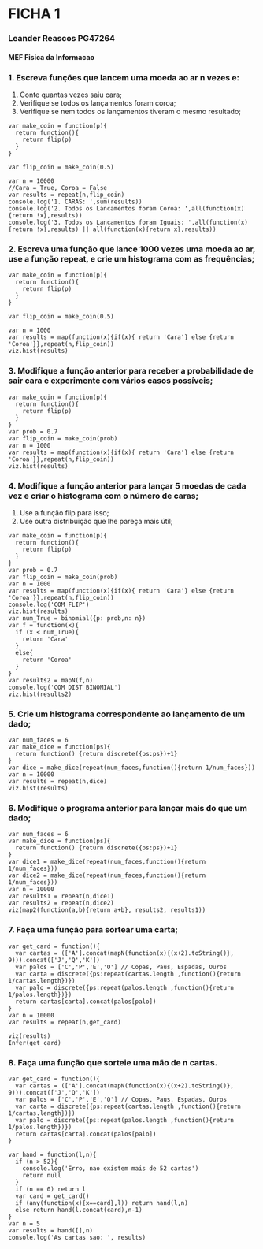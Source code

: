 # FICHA 1
### Leander Reascos PG47264
#### MEF Fisica da Informacao 

### 1. Escreva funções que lancem uma moeda ao ar n vezes e:
1. Conte quantas vezes saiu cara;
2. Verifique se todos os lançamentos foram coroa;
3. Verifique se nem todos os lançamentos tiveram o mesmo resultado;

~~~~
var make_coin = function(p){
  return function(){
    return flip(p)
  }
}

var flip_coin = make_coin(0.5)

var n = 10000
//Cara = True, Coroa = False
var results = repeat(n,flip_coin)
console.log('1. CARAS: ',sum(results))
console.log('2. Todos os Lancamentos foram Coroa: ',all(function(x){return !x},results))
console.log('3. Todos os Lancamentos foram Iguais: ',all(function(x){return !x},results) || all(function(x){return x},results))
~~~~

### 2. Escreva uma função que lance 1000 vezes uma moeda ao ar, use a função repeat, e crie um histograma com as frequências;

~~~~
var make_coin = function(p){
  return function(){
    return flip(p)
  }
}

var flip_coin = make_coin(0.5)

var n = 1000
var results = map(function(x){if(x){ return 'Cara'} else {return 'Coroa'}},repeat(n,flip_coin))
viz.hist(results)
~~~~

### 3. Modifique a função anterior para receber a probabilidade de sair cara e experimente com vários casos possíveis;


~~~~
var make_coin = function(p){
  return function(){
    return flip(p)
  }
}
var prob = 0.7
var flip_coin = make_coin(prob)
var n = 1000
var results = map(function(x){if(x){ return 'Cara'} else {return 'Coroa'}},repeat(n,flip_coin))
viz.hist(results)
~~~~

### 4. Modifique a função anterior para lançar 5 moedas de cada vez e criar o histograma com o número de caras;
1. Use a função flip para isso;
2. Use outra distribuição que lhe pareça mais útil;

~~~~
var make_coin = function(p){
  return function(){
    return flip(p)
  }
}
var prob = 0.7
var flip_coin = make_coin(prob)
var n = 1000
var results = map(function(x){if(x){ return 'Cara'} else {return 'Coroa'}},repeat(n,flip_coin))
console.log('COM FLIP')
viz.hist(results)  
var num_True = binomial({p: prob,n: n})
var f = function(x){
  if (x < num_True){
    return 'Cara'
  }
  else{
    return 'Coroa'
  }
}
var results2 = mapN(f,n)
console.log('COM DIST BINOMIAL')
viz.hist(results2)
~~~~

### 5. Crie um histograma correspondente ao lançamento de um dado;

~~~~
var num_faces = 6
var make_dice = function(ps){
  return function() {return discrete({ps:ps})+1}
}
var dice = make_dice(repeat(num_faces,function(){return 1/num_faces}))
var n = 10000
var results = repeat(n,dice)
viz.hist(results)
~~~~

### 6. Modifique o programa anterior para lançar mais do que um dado;


~~~~
var num_faces = 6
var make_dice = function(ps){
  return function() {return discrete({ps:ps})+1}
}
var dice1 = make_dice(repeat(num_faces,function(){return 1/num_faces}))
var dice2 = make_dice(repeat(num_faces,function(){return 1/num_faces}))
var n = 10000
var results1 = repeat(n,dice1)
var results2 = repeat(n,dice2)
viz(map2(function(a,b){return a+b}, results2, results1))
~~~~

### 7. Faça uma função para sortear uma carta;


~~~~
var get_card = function(){
  var cartas = (['A'].concat(mapN(function(x){(x+2).toString()}, 9))).concat(['J','Q','K'])
  var palos = ['C','P','E','O'] // Copas, Paus, Espadas, Ouros
  var carta = discrete({ps:repeat(cartas.length ,function(){return 1/cartas.length})})
  var palo = discrete({ps:repeat(palos.length ,function(){return 1/palos.length})})
  return cartas[carta].concat(palos[palo])
}
var n = 10000
var results = repeat(n,get_card)

viz(results)
Infer(get_card)
~~~~

### 8. Faça uma função que sorteie uma mão de n cartas.


~~~~
var get_card = function(){
  var cartas = (['A'].concat(mapN(function(x){(x+2).toString()}, 9))).concat(['J','Q','K'])
  var palos = ['C','P','E','O'] // Copas, Paus, Espadas, Ouros
  var carta = discrete({ps:repeat(cartas.length ,function(){return 1/cartas.length})})
  var palo = discrete({ps:repeat(palos.length ,function(){return 1/palos.length})})
  return cartas[carta].concat(palos[palo])
}

var hand = function(l,n){
  if (n > 52){
    console.log('Erro, nao existem mais de 52 cartas')
    return null
  }
  if (n == 0) return l
  var card = get_card()
  if (any(function(x){x==card},l)) return hand(l,n)
  else return hand(l.concat(card),n-1)
}
var n = 5
var results = hand([],n)
console.log('As cartas sao: ', results)
~~~~

